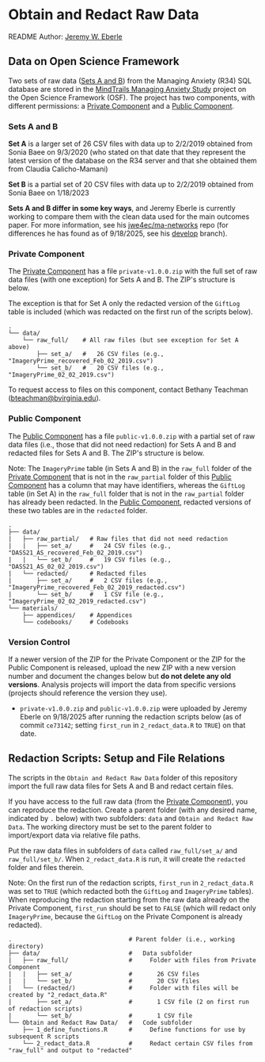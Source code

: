 # Obtain and Redact Raw Data

README Author: [Jeremy W. Eberle](https://github.com/jwe4ec)

## Data on Open Science Framework

Two sets of raw data ([Sets A and B](#sets-a-and-b)) from the Managing Anxiety (R34) SQL database 
are stored in the [MindTrails Managing Anxiety Study](https://osf.io/pvd67/) project 
on the Open Science Framework (OSF). The project has two components, with different permissions:
a [Private Component](https://osf.io/5sn2x/) and a [Public Component](https://osf.io/2x3jq/).

### Sets A and B

**Set A** is a larger set of 26 CSV files with data up to 2/2/2019 obtained from Sonia 
Baee on 9/3/2020 (who stated on that date that they represent the latest version of the 
database on the R34 server and that she obtained them from Claudia Calicho-Mamani)

**Set B** is a partial set of 20 CSV files with data up to 2/2/2019 obtained from Sonia 
Baee on 1/18/2023

**Sets A and B differ in some key ways**, and Jeremy Eberle is currently working to compare 
them with the clean data used for the main outcomes paper. For more information, see his
[jwe4ec/ma-networks](https://github.com/jwe4ec/ma-networks) repo (for differences he has
found as of 9/18/2025, see his [develop](https://github.com/jwe4ec/ma-networks/tree/develop) branch).

### Private Component

The [Private Component](https://osf.io/5sn2x/) has a file `private-v1.0.0.zip` with the
full set of raw data files (with one exception) for Sets A and B. The ZIP's structure is below.

The exception is that for Set A only the redacted version of the `GiftLog` table 
is included (which was redacted on the first run of the scripts below).

```
.
└── data/
    └── raw_full/    # All raw files (but see exception for Set A above)
        ├── set_a/   #   26 CSV files (e.g., "ImageryPrime_recovered_Feb_02_2019.csv")
        └── set_b/   #   20 CSV files (e.g., "ImageryPrime_02_02_2019.csv")
```

To request access to files on this component, contact Bethany Teachman ([bteachman@bvirginia.edu](mailto:bteachman@bvirginia.edu)).

### Public Component

The [Public Component](https://osf.io/2x3jq/) has a file `public-v1.0.0.zip` with
a partial set of raw data files (i.e., those that did not need redaction) for Sets 
A and B and redacted files for Sets A and B. The ZIP's structure is below.

Note: The `ImageryPrime` table (in Sets A and B) in the `raw_full` folder of the 
[Private Component](#private-component) that is not in the `raw_partial` folder of 
this [Public Component](https://osf.io/2x3jq/) has a column that may have identifiers,
whereas the `GiftLog` table (in Set A) in the `raw_full` folder that is not in the
`raw_partial` folder has already been redacted. In the [Public Component](https://osf.io/2x3jq/), 
redacted versions of these two tables are in the `redacted` folder.

```
.
├── data/                    
|   ├── raw_partial/   # Raw files that did not need redaction
|   |   ├── set_a/     #   24 CSV files (e.g., "DASS21_AS_recovered_Feb_02_2019.csv")
|   |   └── set_b/     #   19 CSV files (e.g., "DASS21_AS_02_02_2019.csv")
|   └── redacted/      # Redacted files
|       ├── set_a/     #   2 CSV files (e.g., "ImageryPrime_recovered_Feb_02_2019_redacted.csv")
|       └── set_b/     #   1 CSV file (e.g., "ImageryPrime_02_02_2019_redacted.csv")
└── materials/
    ├── appendices/    # Appendices
    └── codebooks/     # Codebooks
```

### Version Control

If a newer version of the ZIP for the Private Component or the ZIP for the Public
Component is released, upload the new ZIP with a new version number and document 
the changes below but **do not delete any old versions**. Analysis projects will
import the data from specific versions (projects should reference the version
they use).

- `private-v1.0.0.zip` and `public-v1.0.0.zip` were uploaded by Jeremy Eberle on 
9/18/2025 after running the redaction scripts below (as of commit `ce73142`; setting
`first_run` in `2_redact_data.R` to `TRUE`) on that date.

## Redaction Scripts: Setup and File Relations

The scripts in the `Obtain and Redact Raw Data` folder of this repository import 
the full raw data files for Sets A and B and redact certain files.

If you have access to the full raw data (from the [Private Component](#private-component)), 
you can reproduce the redaction. Create a parent folder (with any desired name, indicated 
by `.` below) with two subfolders: `data` and `Obtain and Redact Raw Data`. The working 
directory must be set to the parent folder to import/export data via relative file paths.

Put the raw data files in subfolders of `data` called `raw_full/set_a/` and `raw_full/set_b/`.
When `2_redact_data.R` is run, it will create the `redacted` folder and files therein.

Note: On the first run of the redaction scripts, `first_run` in `2_redact_data.R` was 
set to `TRUE` (which redacted both the `GiftLog` and `ImageryPrime` tables). When
reproducing the redaction starting from the raw data already on the Private Component,
`first_run` should be set to `FALSE` (which will redact only `ImageryPrime`, because
the `GiftLog` on the Private Component is already redacted).

```
.                                 # Parent folder (i.e., working directory)
├── data/                         #   Data subfolder
|   ├── raw_full/                 #     Folder with files from Private Component
|   |   ├── set_a/                #       26 CSV files
|   |   └── set_b/                #       20 CSV files
|   └── (redacted/)               #     Folder with files will be created by "2_redact_data.R"
|       ├── set_a/                #       1 CSV file (2 on first run of redaction scripts)
|       └── set_b/                #       1 CSV file
└── Obtain and Redact Raw Data/   #   Code subfolder
    ├── 1_define_functions.R      #     Define functions for use by subsequent R scripts
    └── 2_redact_data.R           #     Redact certain CSV files from "raw_full" and output to "redacted"
```
